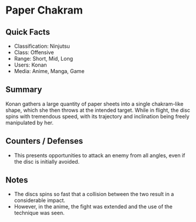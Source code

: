 # Paper Chakram

## Quick Facts
- Classification: Ninjutsu
- Class: Offensive
- Range: Short, Mid, Long
- Users: Konan
- Media: Anime, Manga, Game

## Summary
Konan gathers a large quantity of paper sheets into a single chakram-like shape, which she then throws at the intended target. While in flight, the disc spins with tremendous speed, with its trajectory and inclination being freely manipulated by her.

## Counters / Defenses
- This presents opportunities to attack an enemy from all angles, even if the disc is initially avoided.

## Notes
- The discs spins so fast that a collision between the two result in a considerable impact.
- However, in the anime, the fight was extended and the use of the technique was seen.
